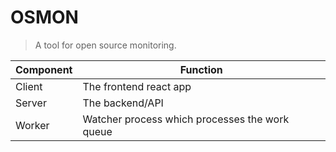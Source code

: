 # OSMON

> A tool for open source monitoring.

| Component | Function                                       |
| --------- | ---------------------------------------------- |
| Client    | The frontend react app                         |
| Server    | The backend/API                                |
| Worker    | Watcher process which processes the work queue |
